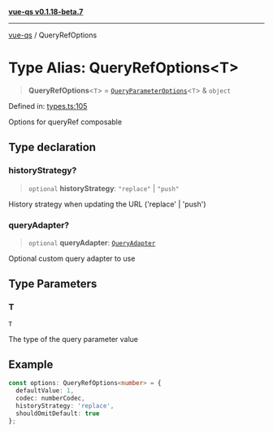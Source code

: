 [**vue-qs v0.1.18-beta.7**](../README.md)

***

[vue-qs](../README.md) / QueryRefOptions

# Type Alias: QueryRefOptions\<T\>

> **QueryRefOptions**\<`T`\> = [`QueryParameterOptions`](QueryParameterOptions.md)\<`T`\> & `object`

Defined in: [types.ts:105](https://github.com/iamsomraj/vue-qs/blob/ff60e1586d4655408e5c5a224bc4b63d54bf2fc1/src/types.ts#L105)

Options for queryRef composable

## Type declaration

### historyStrategy?

> `optional` **historyStrategy**: `"replace"` \| `"push"`

History strategy when updating the URL ('replace' | 'push')

### queryAdapter?

> `optional` **queryAdapter**: [`QueryAdapter`](QueryAdapter.md)

Optional custom query adapter to use

## Type Parameters

### T

`T`

The type of the query parameter value

## Example

```ts
const options: QueryRefOptions<number> = {
  defaultValue: 1,
  codec: numberCodec,
  historyStrategy: 'replace',
  shouldOmitDefault: true
};
```
